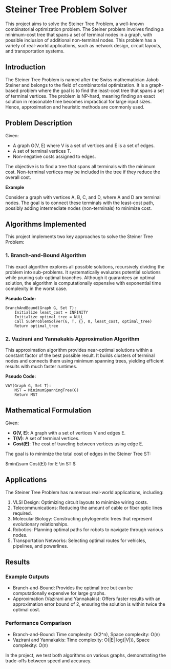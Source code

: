 # Steiner Tree Problem Solver

This project aims to solve the Steiner Tree Problem, a well-known combinatorial optimization problem. The Steiner problem involves finding a minimum-cost tree that spans a set of terminal nodes in a graph, with possible inclusion of additional non-terminal nodes. This problem has a variety of real-world applications, such as network design, circuit layouts, and transportation systems.

## Introduction

The Steiner Tree Problem is named after the Swiss mathematician Jakob Steiner and belongs to the field of combinatorial optimization. It is a graph-based problem where the goal is to find the least-cost tree that spans a set of terminal vertices. The problem is NP-hard, meaning finding an exact solution in reasonable time becomes impractical for large input sizes. Hence, approximation and heuristic methods are commonly used.

## Problem Description

Given:

  - A graph G(V, E) where V is a set of vertices and E is a set of edges.
  - A set of terminal vertices T.
  - Non-negative costs assigned to edges.

The objective is to find a tree that spans all terminals with the minimum cost. Non-terminal vertices may be included in the tree if they reduce the overall cost.

**Example**

Consider a graph with vertices A, B, C, and D, where A and D are terminal nodes. The goal is to connect these terminals with the least-cost path, possibly adding intermediate nodes (non-terminals) to minimize cost.

## Algorithms Implemented

This project implements two key approaches to solve the Steiner Tree Problem:

### 1. Branch-and-Bound Algorithm

This exact algorithm explores all possible solutions, recursively dividing the problem into sub-problems. It systematically evaluates potential solutions while pruning sub-optimal branches. Although it guarantees an optimal solution, the algorithm is computationally expensive with exponential time complexity in the worst case.

**Pseudo Code:**

```
BranchAndBound(Graph G, Set T):
    Initialize least_cost = INFINITY
    Initialize optimal_tree = NULL
    Call SubProblemSolver(G, T, {}, 0, least_cost, optimal_tree)
    Return optimal_tree
```

### 2. Vazirani and Yannakakis Approximation Algorithm

This approximation algorithm provides near-optimal solutions within a constant factor of the best possible result. It builds clusters of terminal nodes and connects them using minimum spanning trees, yielding efficient results with much faster runtimes.

**Pseudo Code:**

```
VAY(Graph G, Set T):
    MST = MinimumSpanningTree(G)
    Return MST
```

## Mathematical Formulation

Given:

- **G(V, E)**: A graph with a set of vertices V and edges E.
- **T(V)**: A set of terminal vertices.
- **Cost(E)**: The cost of traveling between vertices using edge E.

The goal is to minimize the total cost of edges in the Steiner Tree ST:


$min(\sum Cost(E)) for E \in ST $


## Applications

The Steiner Tree Problem has numerous real-world applications, including:

1. VLSI Design: Optimizing circuit layouts to minimize wiring costs.
2. Telecommunications: Reducing the amount of cable or fiber optic lines required.
3. Molecular Biology: Constructing phylogenetic trees that represent evolutionary relationships.
4. Robotics: Planning optimal paths for robots to navigate through various nodes.
5. Transportation Networks: Selecting optimal routes for vehicles, pipelines, and powerlines.

## Results

### Example Outputs

- Branch-and-Bound: Provides the optimal tree but can be computationally expensive for large graphs.
- Approximation (Vazirani and Yannakakis): Offers faster results with an approximation error bound of 2, ensuring the solution is within twice the optimal cost.

### Performance Comparison

- Branch-and-Bound: Time complexity: O(2^n), Space complexity: O(n)
- Vazirani and Yannakakis: Time complexity: O(|E| log(|V|)), Space complexity: O(n)

In the project, we test both algorithms on various graphs, demonstrating the trade-offs between speed and accuracy.
